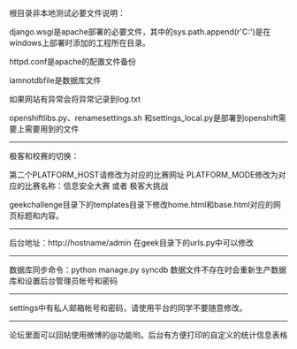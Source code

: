 根目录非本地测试必要文件说明：

django.wsgi是apache部署的必要文件，其中的sys.path.append(r'C:')是在windows上部署时添加的工程所在目录。

httpd.conf是apache的配置文件备份

iamnotdbfile是数据库文件

如果网站有异常会将异常记录到log.txt

openshiftlibs.py、renamesettings.sh 和settings_local.py是部署到openshift需要上需要用到的文件

---------------------------------------

极客和校赛的切换：

第二个PLATFORM_HOST请修改为对应的比赛网址
PLATFORM_MODE修改为对应的比赛名称：信息安全大赛 或者 极客大挑战

geekchallenge目录下的templates目录下修改home.html和base.html对应的网页标题和内容。

---------------------------------------

后台地址：http://hostname/admin
在geek目录下的urls.py中可以修改

---------------------------------------

数据库同步命令：python manage.py syncdb
数据文件不存在时会重新生产数据库和设置后台管理员帐号和密码

---------------------------------------

settings中有私人邮箱帐号和密码，请使用平台的同学不要随意修改。

---------------------------------------

论坛里面可以回帖使用微博的@功能哟。后台有方便打印的自定义的统计信息表格
